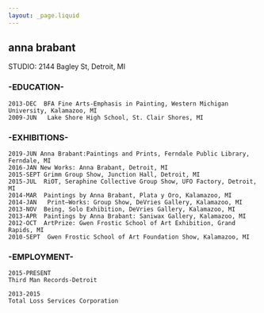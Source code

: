 ```yaml
---
layout: _page.liquid
---
```


## anna brabant

STUDIO: 2144 Bagley St,	Detroit, MI

### __-EDUCATION-__
	2013-DEC  BFA Fine Arts-Emphasis in Painting, Western Michigan University, Kalamazoo, MI 
	2009-JUN   Lake Shore High School, St. Clair Shores, MI

### __-EXHIBITIONS-__
	2019-JUN Anna Brabant:Paintings and Prints, Ferndale Public Library, Ferndale, MI
	2016-JAN New Works: Anna Brabant, Detroit, MI
	2015-SEPT Grimm Group Show, Junction Hall, Detroit, MI 
	2015-JUL  RiOT, Seraphine Collective Group Show, UFO Factory, Detroit, MI
	2014-MAR  Paintings by Anna Brabant, Plata y Oro, Kalamazoo, MI
	2014-JAN   Print—Works: Group Show, DeVries Gallery, Kalamazoo, MI
	2013-NOV  Being, Solo Exhibition, DeVries Gallery, Kalamazoo, MI
	2013-APR  Paintings by Anna Brabant: Saniwax Gallery, Kalamazoo, MI
	2012-OCT  ArtPrize: Gwen Frostic School of Art Exhibition, Grand Rapids, MI 
	2010-SEPT  Gwen Frostic School of Art Foundation Show, Kalamazoo, MI

### -EMPLOYMENT-
	2015-PRESENT
	Third Man Records-Detroit 

	2013-2015
	Total Loss Services Corporation
